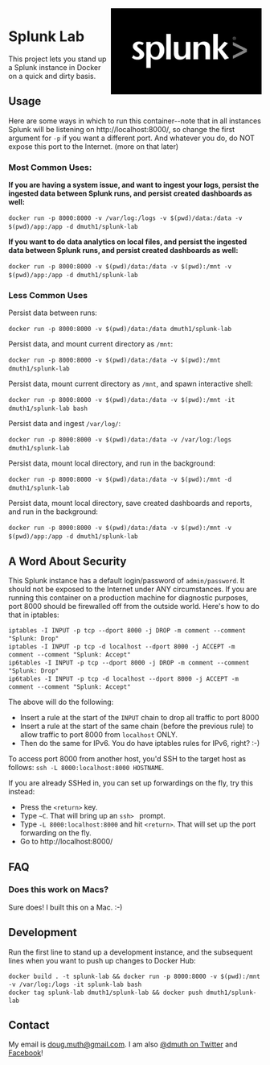 
<img src="img/splunk-logo.jpg" width="300" align="right" />

# Splunk Lab

This project lets you stand up a Splunk instance in Docker on a quick and dirty basis.


## Usage

Here are some ways in which to run this container--note that in all instances Splunk will
be listening on http://localhost:8000/, so change the first argument for `-p` if you want
a different port.  And whatever you do, do NOT expose this port to the Internet. (more on that later)

### Most Common Uses:

**If you are having a system issue, and want to ingest your logs, persist the ingested data between Splunk runs, and persist 
created dashboards as well:**

`docker run -p 8000:8000 -v /var/log:/logs -v $(pwd)/data:/data -v $(pwd)/app:/app -d dmuth1/splunk-lab`

**If you want to do data analytics on local files, and persist the ingested data between Splunk runs, and
persist created dashboards as well:**

`docker run -p 8000:8000 -v $(pwd)/data:/data -v $(pwd):/mnt -v $(pwd)/app:/app -d dmuth1/splunk-lab`


### Less Common Uses

Persist data between runs:

`docker run -p 8000:8000 -v $(pwd)/data:/data dmuth1/splunk-lab`

Persist data, and mount current directory as `/mnt`:

`docker run -p 8000:8000 -v $(pwd)/data:/data -v $(pwd):/mnt dmuth1/splunk-lab`

Persist data, mount current directory as `/mnt`, and spawn interactive shell:

`docker run -p 8000:8000 -v $(pwd)/data:/data -v $(pwd):/mnt -it dmuth1/splunk-lab bash`

Persist data and ingest `/var/log/`:

`docker run -p 8000:8000 -v $(pwd)/data:/data -v /var/log:/logs dmuth1/splunk-lab`

Persist data, mount local directory, and run in the background:

`docker run -p 8000:8000 -v $(pwd)/data:/data -v $(pwd):/mnt -d dmuth1/splunk-lab`

Persist data, mount local directory, save created dashboards and reports, and run in the background:

`docker run -p 8000:8000 -v $(pwd)/data:/data -v $(pwd):/mnt -v $(pwd)/app:/app -d dmuth1/splunk-lab`


## A Word About Security

This Splunk instance has a default login/password of `admin/password`.  It should not be exposed
to the Internet under ANY circumstances.  If you are running this container on a production machine
for diagnostic purposes, port 8000 should be firewalled off from the outside world.  Here's how to do 
that in iptables:

```
iptables -I INPUT -p tcp --dport 8000 -j DROP -m comment --comment "Splunk: Drop"
iptables -I INPUT -p tcp -d localhost --dport 8000 -j ACCEPT -m comment --comment "Splunk: Accept"
ip6tables -I INPUT -p tcp --dport 8000 -j DROP -m comment --comment "Splunk: Drop"
ip6tables -I INPUT -p tcp -d localhost --dport 8000 -j ACCEPT -m comment --comment "Splunk: Accept"
```

The above will do the following:

- Insert a rule at the start of the `INPUT` chain to drop all traffic to port 8000
- Insert a rule at the start of the same chain (before the previous rule) to allow traffic to port 8000 from `localhost` ONLY.
- Then do the same for IPv6.  You do have iptables rules for IPv6, right? :-)


To access port 8000 from another host, you'd SSH to the target host as follows:
`ssh -L 8000:localhost:8000 HOSTNAME`.

If you are already SSHed in, you can set up forwardings on the fly, try this instead:
- Press the `<return>` key.
- Type `~C`.  That will bring up an `ssh> ` prompt.
- Type `-L 8000:localhost:8000` and hit `<return>`.  That will set up the port forwarding on the fly.
- Go to http://localhost:8000/

## FAQ

### Does this work on Macs?

Sure does!  I built this on a Mac. :-)



## Development

Run the first line to stand up a development instance, and the subsequent 
lines when you want to push up changes to Docker Hub:

```
docker build . -t splunk-lab && docker run -p 8000:8000 -v $(pwd):/mnt -v /var/log:/logs -it splunk-lab bash
docker tag splunk-lab dmuth1/splunk-lab && docker push dmuth1/splunk-lab
```


## Contact

My email is doug.muth@gmail.com.  I am also <a href="http://twitter.com/dmuth">@dmuth on Twitter</a> 
and <a href="http://facebook.com/dmuth">Facebook</a>!






